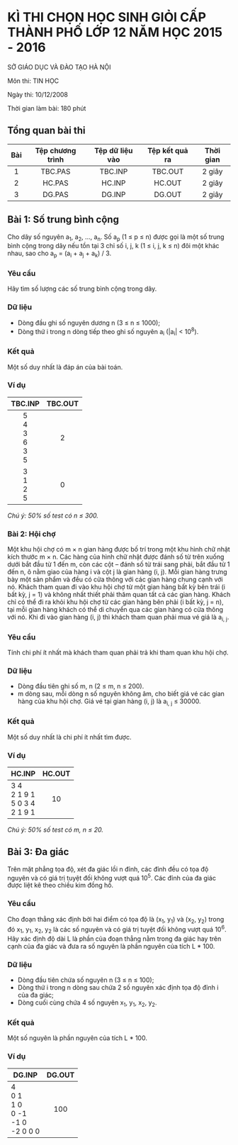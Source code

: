 # KÌ THI CHỌN HỌC SINH GIỎI CẤP THÀNH PHỐ LỚP 12 NĂM HỌC 2015 - 2016

SỞ GIÁO DỤC VÀ ĐÀO TẠO HÀ NỘI

Môn thi: TIN HỌC

Ngày thi: 10/12/2008

Thời gian làm bài: 180 phút

## Tổng quan bài thi

|  Bài  | Tệp chương trình | Tệp dữ liệu vào | Tệp kết quả ra | Thời gian |
| :---: | :--------------: | :-------------: | :------------: | :-------: |
|   1   |     TBC.PAS      |     TBC.INP     |    TBC.OUT     |  2 giây   |
|   2   |      HC.PAS      |      HC.INP     |     HC.OUT     |  2 giây   |
|   3   |      DG.PAS      |      DG.INP     |     DG.OUT     |  2 giây   |

## Bài 1: Số trung bình cộng

Cho dãy số nguyên a<sub>1</sub>, a<sub>2</sub>, …, a<sub>n</sub>. Số
a<sub>p</sub> (1 ≤ p ≤ n) được gọi là một số trung bình cộng trong dãy nếu tồn
tại 3 chỉ số i, j, k (1 ≤ i, j, k ≤ n) đôi một khác nhau, sao cho a<sub>p</sub>
= (a<sub>i</sub> + a<sub>j</sub> + a<sub>k</sub>) / 3.

### Yêu cầu

Hãy tìm số lượng các số trung bình cộng trong dãy.

### Dữ liệu

* Dòng đầu ghi số nguyên dương n (3 ≤ n ≤ 1000);
* Dòng thứ i trong n dòng tiếp theo ghi số nguyên a<sub>i</sub>
  (|a<sub>i</sub>| < 10<sup>8</sup>).

### Kết quả

Một số duy nhất là đáp án của bài toán.

### Ví dụ

|          TBC.INP           | TBC.OUT |
| :------------------------: | :-----: |
| 5<br>4<br>3<br>6<br>3<br>5 |    2    |
|      3<br>1<br>2<br>5      |    0    |

*Chú ý: 50% số test có n ≤ 300.*

### Bài 2: Hội chợ

Một khu hội chợ có m × n gian hàng được bố trí trong một khu hình chữ nhật kích
thước m × n. Các hàng của hình chữ nhật được đánh số từ trên xuống dưới bắt đầu
từ 1 đến m, còn các cột – đánh số từ trái sang phải, bắt đầu từ 1 đến n, ô nằm
giao của hàng i và cột j là gian hàng (i, j). Mỗi gian hàng trưng bày một sản
phẩm và đều có cửa thông với các gian hàng chung cạnh với nó. Khách tham quan
đi vào khu hội chợ từ một gian hàng bất kỳ bên trái (i bất kỳ, j = 1) và không
nhất thiết phải thăm quan tất cả các gian hàng. Khách chỉ có thể đi ra khỏi khu
hội chợ từ các gian hàng bên phải (i bất kỳ, j = n), tại mỗi gian hàng khách có
thể di chuyển qua các gian hàng có cửa thông với nó. Khi đi vào gian hàng (i,
j) thì khách tham quan phải mua vé giá là a<sub>i, j</sub>.

### Yêu cầu

Tính chi phí ít nhất mà khách tham quan phải trả khi tham quan khu hội chợ.

### Dữ liệu

* Dòng đầu tiên ghi số m, n (2 ≤ m, n ≤ 200).
* m dòng sau, mỗi dòng n số nguyên không âm, cho biết giá vé các gian hàng của
  khu hội chợ. Giá vé tại gian hàng (i, j) là a<sub>i, j</sub> ≤ 30000.

### Kết quả

Một số duy nhất là chi phí ít nhất tìm được.

### Ví dụ

|                HC.INP                | HC.OUT |
| ------------------------------------ | :----: |
| 3 4<br>2 1 9 1<br>5 0 3 4<br>2 1 9 1 |   10   |

*Chú ý: 50% số test có m, n ≤ 20.*

## Bài 3: Đa giác

Trên mặt phẳng tọa độ, xét đa giác lồi n đỉnh, các đỉnh đều có tọa độ nguyên và
có giá trị tuyệt đối không vượt quá 10<sup>5</sup>. Các đỉnh của đa giác được
liệt kê theo chiều kim đồng hồ. 

### Yêu cầu

Cho đoạn thẳng xác định bởi hai điểm có tọa độ là (x<sub>1</sub>,
y<sub>1</sub>) và (x<sub>2</sub>, y<sub>2</sub>) trong đó x<sub>1</sub>,
y<sub>1</sub>, x<sub>2</sub>, y<sub>2</sub> là các số nguyên và có giá trị
tuyệt đối không vượt quá 10<sup>6</sup>. Hãy xác định độ dài L là phần của đoạn
thẳng nằm trong đa giác hay trên cạnh của đa giác và đưa ra số nguyên là phần
nguyên của tích L * 100.

### Dữ liệu

* Dòng đầu tiên chứa số nguyên n (3 ≤ n ≤ 100);
* Dòng thứ i trong n dòng sau chứa 2 số nguyên xác định tọa độ đỉnh i của đa
  giác;
* Dòng cuối cùng chứa 4 số nguyên x<sub>1</sub>, y<sub>1</sub>, x<sub>2</sub>,
  y<sub>2</sub>.

### Kết quả

Một số nguyên là phần nguyên của tích L * 100.

### Ví dụ

|                   DG.INP                    | DG.OUT |
| ------------------------------------------- | :----: |
| 4<br>0 1<br>1 0<br>0 -1<br>-1 0<br>-2 0 0 0 |   100  |
